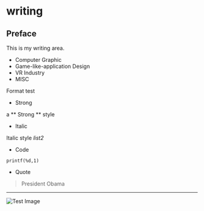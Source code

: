 # writing

## Preface

This is my writing area.

* Computer Graphic
* Game-like-application Design
* VR Industry
* MISC

Format test

* Strong

a ** Strong ** style

* Italic

Italic style *list2*

* Code

```
printf(%d,1)
```

* Quote

> President
> Obama

***

![Test Image](http://preview.quanjing.com/chineseview114/528-0031.jpg)

